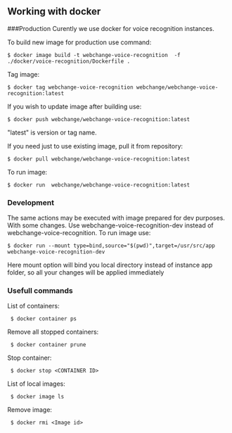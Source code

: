 ## Working with docker

###Production
Curently we use docker for voice recognition instances.

To build new image for production use command:
```shell script
$ docker image build -t webchange-voice-recognition  -f ./docker/voice-recognition/Dockerfile .
```
Tag image:
```shell script
$ docker tag webchange-voice-recognition webchange/webchange-voice-recognition:latest
```
If you wish to update image after building use:
```shell script
$ docker push webchange/webchange-voice-recognition:latest
```
"latest" is version or tag name.

If you need just to use existing image, pull it from repository:
```shell script
$ docker pull webchange/webchange-voice-recognition:latest
```
To run image:
```shell script
$ docker run  webchange/webchange-voice-recognition:latest
```

### Development

The same actions may be executed with image prepared for dev purposes.
With some changes. Use webchange-voice-recognition-dev instead of webchange-voice-recognition. 
To run image use:
```
$ docker run --mount type=bind,source="$(pwd)",target=/usr/src/app webchange-voice-recognition-dev
```
Here mount option will bind you local directory instead of instance app folder, so all your changes will be applied immediately


### Usefull commands
List of containers:
```shell script
 $ docker container ps
```
Remove all stopped containers:
```shell script
 $ docker container prune
```
Stop container:
```shell script
 $ docker stop <CONTAINER ID>
```
List of local images: 
```shell script
 $ docker image ls
```
Remove image:
```shell script
 $ docker rmi <Image id>
```
